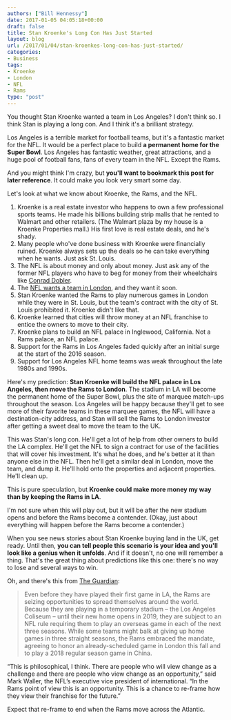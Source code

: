 ```yaml
---
authors: ["Bill Hennessy"]
date: 2017-01-05 04:05:18+00:00
draft: false
title: Stan Kroenke's Long Con Has Just Started
layout: blog
url: /2017/01/04/stan-kroenkes-long-con-has-just-started/
categories:
- Business
tags:
- Kroenke
- London
- NFL
- Rams
type: "post"
---
```


You thought Stan Kroenke wanted a team in Los Angeles? I don't think so. I think Stan is playing a long con. And I think it's a brilliant strategy.

Los Angeles is a terrible market for football teams, but it's a fantastic market for the NFL. It would be a perfect place to build **a permanent home for the Super Bowl**. Los Angeles has fantastic weather, great attractions, and a huge pool of football fans, fans of every team in the NFL. Except the Rams.

And you might think I'm crazy, but **you'll want to bookmark this post for later reference**. It could make you look very smart some day.

Let's look at what we know about Kroenke, the Rams, and the NFL.




1. Kroenke is a real estate investor who happens to own a few professional sports teams. He made his billions building strip malls that he rented to Walmart and other retailers. (The Walmart plaza by my house is a Kroenke Properties mall.) His first love is real estate deals, and he's shady.
2. Many people who've done business with Kroenke were financially ruined. Kroenke always sets up the deals so he can take everything when he wants. Just ask St. Louis.
3. The NFL is about money and only about money. Just ask any of the former NFL players who have to beg for money from their wheelchairs like [Conrad Dobler](https://articles.latimes.com/2010/jun/27/sports/la-sp-0628-crowe-20100628).
4. The [NFL wants a team in London](https://ftw.usatoday.com/2016/01/nfl-rams-chargers-raiders-move-to-los-angeles-move-to-london-soon), and they want it soon.
5. Stan Kroenke wanted the Rams to play numerous games in London while they were in St. Louis, but the team's contract with the city of St. Louis prohibited it. Kroenke didn't like that.
6. Kroenke learned that cities will throw money at an NFL franchise to entice the owners to move to their city.
7. Kroenke plans to build an NFL palace in Inglewood, California. Not a Rams palace, an NFL palace.
8. Support for the Rams in Los Angeles faded quickly after an initial surge at the start of the 2016 season.
9. Support for Los Angeles NFL home teams was weak throughout the late 1980s and 1990s.


Here's my prediction: **Stan Kroenke will build the NFL palace in Los Angeles, then move the Rams to London**. The stadium in LA will become the permanent home of the Super Bowl, plus the site of marquee match-ups throughout the season. Los Angeles will be happy because they'll get to see more of their favorite teams in these marquee games, the NFL will have a destination-city address, and Stan will sell the Rams to London investor after getting a sweet deal to move the team to the UK.

This was Stan's long con. He'll get a lot of help from other owners to build the LA complex. He'll get the NFL to sign a contract for use of the facilities that will cover his investment. It's what he does, and he's better at it than anyone else in the NFL. Then he'll get a similar deal in London, move the team, and dump it. He'll hold onto the properties and adjacent properties. He'll clean up.

This is pure speculation, but **Kroenke could make more money my way than by keeping the Rams in LA**.

I'm not sure when this will play out, but it will be after the new stadium opens and before the Rams become a contender. (Okay, just about everything will happen before the Rams become a contender.)

When you see news stories about Stan Kroenke buying land in the UK, get ready. Until then, **you can tell people this scenario is your idea and you'll look like a genius when it unfolds**. And if it doesn't, no one will remember a thing. That's the great thing about predictions like this one: there's no way to lose and several ways to win.

Oh, and there's this from [The Guardian](https://www.theguardian.com/sport/2016/apr/08/los-angeles-nfl-global-team):



> Even before they have played their first game in LA, the Rams are seizing opportunities to spread themselves around the world. Because they are playing in a temporary stadium – the Los Angeles Coliseum – until their new home opens in 2019, they are subject to an NFL rule requiring them to play an overseas game in each of the next three seasons. While some teams might balk at giving up home games in three straight seasons, the Rams embraced the mandate, agreeing to honor an already-scheduled game in London this fall and to play a 2018 regular season game in China.

“This is philosophical, I think. There are people who will view change as a challenge and there are people who view change as an opportunity,” said Mark Waller, the NFL’s executive vice president of international. “In the Rams point of view this is an opportunity. This is a chance to re-frame how they view their franchise for the future.”



Expect that re-frame to end when the Rams move across the Atlantic.
